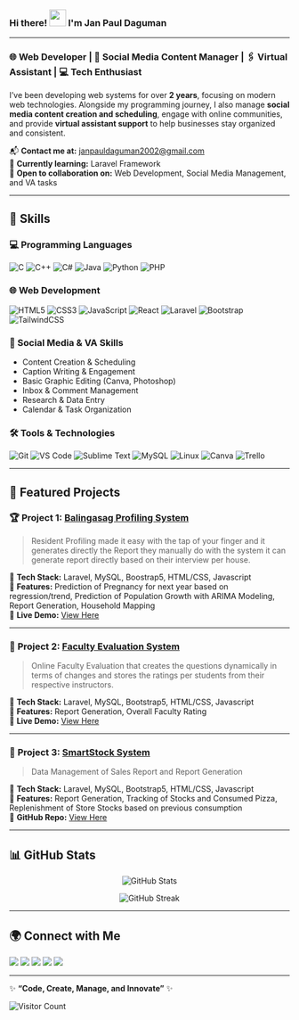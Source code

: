 ### Hi there! <img src="https://user-images.githubusercontent.com/18350557/176309783-0785949b-9127-417c-8b55-ab5a4333674e.gif" width="30px" /> I'm **Jan Paul Daguman**

---

### 🌐 Web Developer | 📱 Social Media Content Manager | 🖇 Virtual Assistant | 💻 Tech Enthusiast  

I’ve been developing web systems for over **2 years**, focusing on modern web technologies. Alongside my programming journey, I also manage **social media content creation and scheduling**, engage with online communities, and provide **virtual assistant support** to help businesses stay organized and consistent.  

📬 **Contact me at:** [janpauldaguman2002@gmail.com](mailto:janpauldaguman2002@gmail.com)  
🧠 **Currently learning:** Laravel Framework  
🤝 **Open to collaboration on:** Web Development, Social Media Management, and VA tasks  

---

## 🚀 Skills  

### **💻 Programming Languages**
![C](https://img.shields.io/badge/C-00599C?style=flat&logo=c&logoColor=white)
![C++](https://img.shields.io/badge/C++-00599C?style=flat&logo=c%2B%2B&logoColor=white)
![C#](https://img.shields.io/badge/C%23-239120?style=flat&logo=c-sharp&logoColor=white)
![Java](https://img.shields.io/badge/Java-007396?style=flat&logo=java&logoColor=white)
![Python](https://img.shields.io/badge/Python-3776AB?style=flat&logo=python&logoColor=white)
![PHP](https://img.shields.io/badge/PHP-777BB4?style=flat&logo=php&logoColor=white)

### **🌐 Web Development**
![HTML5](https://img.shields.io/badge/HTML5-E34F26?style=flat&logo=html5&logoColor=white)
![CSS3](https://img.shields.io/badge/CSS3-1572B6?style=flat&logo=css3&logoColor=white)
![JavaScript](https://img.shields.io/badge/JavaScript-F7DF1E?style=flat&logo=javascript&logoColor=black)
![React](https://img.shields.io/badge/React-20232A?style=flat&logo=react&logoColor=61DAFB)
![Laravel](https://img.shields.io/badge/Laravel-FF2D20?style=flat&logo=laravel&logoColor=white)
![Bootstrap](https://img.shields.io/badge/Bootstrap-563D7C?style=flat&logo=bootstrap&logoColor=white)
![TailwindCSS](https://img.shields.io/badge/TailwindCSS-38B2AC?style=flat&logo=tailwind-css&logoColor=white)

### **📱 Social Media & VA Skills**
- Content Creation & Scheduling  
- Caption Writing & Engagement  
- Basic Graphic Editing (Canva, Photoshop)  
- Inbox & Comment Management  
- Research & Data Entry  
- Calendar & Task Organization  

### **🛠 Tools & Technologies**
![Git](https://img.shields.io/badge/Git-F05032?style=flat&logo=git&logoColor=white)
![VS Code](https://img.shields.io/badge/VS%20Code-007ACC?style=flat&logo=visual-studio-code&logoColor=white)
![Sublime Text](https://img.shields.io/badge/Sublime-FF9800?style=flat&logo=sublime-text&logoColor=white)
![MySQL](https://img.shields.io/badge/MySQL-4479A1?style=flat&logo=mysql&logoColor=white)
![Linux](https://img.shields.io/badge/Linux-FCC624?style=flat&logo=linux&logoColor=black)
![Canva](https://img.shields.io/badge/Canva-00C4CC?style=flat&logo=canva&logoColor=white)
![Trello](https://img.shields.io/badge/Trello-0052CC?style=flat&logo=trello&logoColor=white)

---

## 📂 Featured Projects  

### 🏆 **Project 1: [Balingasag Profiling System](#)**
> Resident Profiling made it easy with the tap of your finger and it generates directly the Report they manually do with the system it can generate report directly based on their interview per house. 

🔹 **Tech Stack:** Laravel, MySQL, Boostrap5, HTML/CSS, Javascript  
🔹 **Features:** Prediction of Pregnancy for next year based on regression/trend, Prediction of Population Growth with ARIMA Modeling, Report Generation, Household Mapping  
🔹 **Live Demo:** [View Here](https://promap.srcbitsys.io/)  

---

### 🚀 **Project 2: [Faculty Evaluation System](#)**
> Online Faculty Evaluation that creates the questions dynamically in terms of changes and stores the ratings per students from their respective instructors.

🔹 **Tech Stack:** Laravel, MySQL, Bootstrap5, HTML/CSS, Javascript  
🔹 **Features:** Report Generation, Overall Faculty Rating  
🔹 **Live Demo:** [View Here](https://faculty-eval.srcbitsys.io/)  

---

### 🚀 **Project 3: [SmartStock System](#)**
> Data Management of Sales Report and Report Generation

🔹 **Tech Stack:** Laravel, MySQL, Bootstrap5, HTML/CSS, Javascript  
🔹 **Features:** Report Generation, Tracking of Stocks and Consumed Pizza, Replenishment of Store Stocks based on previous consumption  
🔹 **GitHub Repo:** [View Here](https://github.com/jampoool/Santinos)  

---

## 📊 GitHub Stats  

<p align="center">
  <img src="https://github-readme-stats.vercel.app/api?username=jampoool&show_icons=true&theme=tokyonight" alt="GitHub Stats" />
</p>

<p align="center">
  <img src="https://github-readme-streak-stats.herokuapp.com/?user=jampoool&theme=tokyonight" alt="GitHub Streak" />
</p>

---

## 🌍 Connect with Me  

<p align="left">
<a href="https://github.com/jampoool" target="_blank"><img src="https://img.shields.io/badge/GitHub-100000?style=for-the-badge&logo=github&logoColor=white" /></a>
<a href="https://www.linkedin.com/in/jampoool" target="_blank"><img src="https://img.shields.io/badge/LinkedIn-0077B5?style=for-the-badge&logo=linkedin&logoColor=white" /></a>
<a href="https://www.facebook.com/hunterxhunter.polinar" target="_blank"><img src="https://img.shields.io/badge/Facebook-1877F2?style=for-the-badge&logo=facebook&logoColor=white" /></a>
<a href="http://www.instagram.com/wampooool" target="_blank"><img src="https://img.shields.io/badge/Instagram-E4405F?style=for-the-badge&logo=instagram&logoColor=white" /></a>
<a href="https://discord.com/users/jampoool" target="_blank"><img src="https://img.shields.io/badge/Discord-5865F2?style=for-the-badge&logo=discord&logoColor=white" /></a>
</p>

---

✨ **“Code, Create, Manage, and Innovate”** ✨  

![Visitor Count](https://visitor-badge.laobi.icu/badge?page_id=jampoool.readme)  
